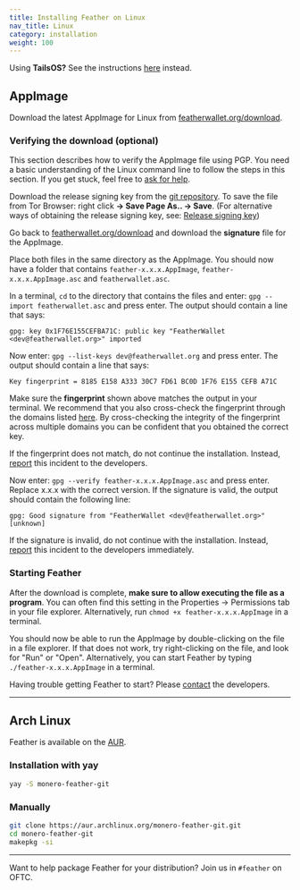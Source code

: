 ```yaml
---
title: Installing Feather on Linux
nav_title: Linux
category: installation
weight: 100
---
```


Using **TailsOS?** See the instructions [here](tails) instead.

## AppImage

Download the latest AppImage for Linux from [featherwallet.org/download](https://featherwallet.org/download).

### Verifying the download (optional)

This section describes how to verify the AppImage file using PGP. You need a basic understanding of the Linux command line to follow the steps in this section. If you get stuck, feel free to [ask for help](report-an-issue).

Download the release signing key from the [git repository](https://raw.githubusercontent.com/feather-wallet/feather/master/utils/pubkeys/featherwallet.asc). To save the file from Tor Browser: right click **→ Save Page As.. → Save**.
(For alternative ways of obtaining the release signing key, see: [Release signing key](release-signing-key))

Go back to [featherwallet.org/download](https://featherwallet.org/download) and download the **signature** file for the AppImage.

Place both files in the same directory as the AppImage. You should now have a folder that contains `feather-x.x.x.AppImage`, `feather-x.x.x.AppImage.asc` and `featherwallet.asc`.

In a terminal, `cd` to the directory that contains the files and enter: `gpg --import featherwallet.asc` and press enter. The output should contain a line that says:

```
gpg: key 0x1F76E155CEFBA71C: public key "FeatherWallet <dev@featherwallet.org>" imported
```

Now enter: `gpg --list-keys dev@featherwallet.org` and press enter. The output should contain a line that says:

```
Key fingerprint = 8185 E158 A333 30C7 FD61 BC0D 1F76 E155 CEFB A71C
```

Make sure the **fingerprint** shown above matches the output in your terminal. We recommend that you also cross-check the fingerprint through the domains listed [here](release-signing-key). By cross-checking the integrity of the fingerprint across multiple domains you can be confident that you obtained the correct key.

If the fingerprint does not match, do not continue the installation. Instead, [report](report-an-issue) this incident to the developers.

Now enter: `gpg --verify feather-x.x.x.AppImage.asc` and press enter. Replace x.x.x with the correct version. If the signature is valid, the output should contain the following line:

```
gpg: Good signature from "FeatherWallet <dev@featherwallet.org>" [unknown]
```

If the signature is invalid, do not continue with the installation. Instead, [report](report-an-issue) this incident to the developers immediately.

### Starting Feather

After the download is complete, **make sure to allow executing the file as a program**. You can often find this setting in the Properties → Permissions tab in your file explorer. Alternatively, run `chmod +x feather-x.x.x.AppImage` in a terminal.

You should now be able to run the AppImage by double-clicking on the file in a file explorer. If that does not work, try right-clicking on the file, and look for "Run" or "Open". Alternatively, you can start Feather by typing `./feather-x.x.x.AppImage` in a terminal.

Having trouble getting Feather to start? Please [contact](report-an-issue) the developers.

---

## Arch Linux

Feather is available on the [AUR](https://aur.archlinux.org/packages/monero-feather-git).

### Installation with yay

```bash
yay -S monero-feather-git
```

### Manually

```bash
git clone https://aur.archlinux.org/monero-feather-git.git
cd monero-feather-git
makepkg -si
```

--- 

Want to help package Feather for your distribution? Join us in `#feather` on OFTC.
